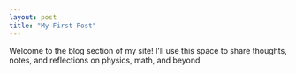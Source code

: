```yaml
---
layout: post
title: "My First Post"
---
```


Welcome to the blog section of my site! I'll use this space to share thoughts, notes, and reflections on physics, math, and beyond.

